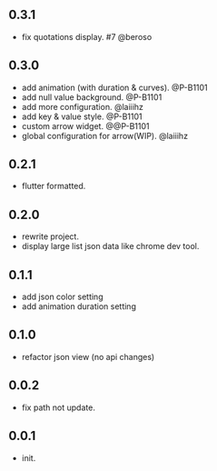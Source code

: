 ## 0.3.1

* fix quotations display. #7 @beroso

## 0.3.0

* add animation (with duration & curves). @P-B1101
* add null value background. @P-B1101
* add more configuration. @laiiihz
* add key & value style. @P-B1101
* custom arrow widget. @@P-B1101
* global configuration for arrow(WIP). @laiiihz

## 0.2.1

* flutter formatted.

## 0.2.0

* rewrite project.
* display large list json data like chrome dev tool.
## 0.1.1

* add json color setting
* add animation duration setting

## 0.1.0

* refactor json view (no api changes)

## 0.0.2

* fix path not update.

## 0.0.1

* init.
